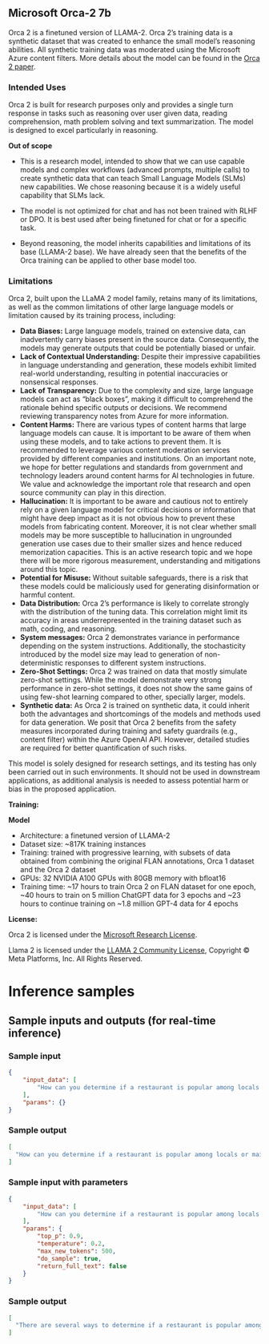 ## **Microsoft Orca-2 7b**

Orca 2 is a finetuned version of LLAMA-2. Orca 2’s training data is a synthetic dataset that was created to enhance the small model’s reasoning abilities. All synthetic training data was moderated using the Microsoft Azure content filters. More details about the model can be found in the [Orca 2 paper](https://arxiv.org/pdf/2311.11045.pdf).

### Intended Uses

Orca 2 is built for research purposes only and provides a single turn response in tasks such as reasoning over user given data, reading comprehension, math problem solving and text summarization. The model is designed to excel particularly in reasoning.

**Out of scope**

* This is a research model, intended to show that we can use capable models and complex workflows (advanced prompts, multiple calls) to create synthetic data that can teach Small Language Models (SLMs) new capabilities. We chose reasoning because it is a widely useful capability that SLMs lack.

* The model is not optimized for chat and has not been trained with RLHF or DPO. It is best used after being finetuned for chat or for a specific task.

* Beyond reasoning, the model inherits capabilities and limitations of its base (LLAMA-2 base). We have already seen that the benefits of the Orca training can be applied to other base model too.

### Limitations

Orca 2, built upon the LLaMA 2 model family, retains many of its limitations, as well as the common limitations of other large language models or limitation caused by its training process, including:

* **Data Biases:** Large language models, trained on extensive data, can inadvertently carry biases present in the source data. Consequently, the models may generate outputs that could be potentially biased or unfair.
* **Lack of Contextual Understanding:** Despite their impressive capabilities in language understanding and generation, these models exhibit limited real-world understanding, resulting in potential inaccuracies or nonsensical responses.
* **Lack of Transparency:** Due to the complexity and size, large language models can act as “black boxes”, making it difficult to comprehend the rationale behind specific outputs or decisions. We recommend reviewing transparency notes from Azure for more information.
* **Content Harms:** There are various types of content harms that large language models can cause. It is important to be aware of them when using these models, and to take actions to prevent them. It is recommended to leverage various content moderation services provided by different companies and institutions. On an important note, we hope for better regulations and standards from government and technology leaders around content harms for AI technologies in future. We value and acknowledge the important role that research and open source community can play in this direction.
* **Hallucination:** It is important to be aware and cautious not to entirely rely on a given language model for critical decisions or information that might have deep impact as it is not obvious how to prevent these models from fabricating content. Moreover, it is not clear whether small models may be more susceptible to hallucination in ungrounded generation use cases due to their smaller sizes and hence reduced memorization capacities. This is an active research topic and we hope there will be more rigorous measurement, understanding and mitigations around this topic.
* **Potential for Misuse:** Without suitable safeguards, there is a risk that these models could be maliciously used for generating disinformation or harmful content.
* **Data Distribution:** Orca 2’s performance is likely to correlate strongly with the distribution of the tuning data. This correlation might limit its accuracy in areas underrepresented in the training dataset such as math, coding, and reasoning.
* **System messages:** Orca 2 demonstrates variance in performance depending on the system instructions. Additionally, the stochasticity introduced by the model size may lead to generation of non-deterministic responses to different system instructions.
* **Zero-Shot Settings:** Orca 2 was trained on data that mostly simulate zero-shot settings. While the model demonstrate very strong performance in zero-shot settings, it does not show the same gains of using few-shot learning compared to other, specially larger, models.
* **Synthetic data:** As Orca 2 is trained on synthetic data, it could inherit both the advantages and shortcomings of the models and methods used for data generation. We posit that Orca 2 benefits from the safety measures incorporated during training and safety guardrails (e.g., content filter) within the Azure OpenAI API. However, detailed studies are required for better quantification of such risks.

This model is solely designed for research settings, and its testing has only been carried out in such environments. It should not be used in downstream applications, as additional analysis is needed to assess potential harm or bias in the proposed application.

**Training:**

**Model**

* Architecture: a finetuned version of LLAMA-2
* Dataset size: ~817K training instances
* Training: trained with progressive learning, with
subsets of data obtained from combining the original FLAN annotations, Orca 1 dataset
and the Orca 2 dataset
* GPUs: 32 NVIDIA A100 GPUs with 80GB memory with bfloat16
* Training time: ~17 hours to train Orca 2 on FLAN dataset for one epoch,
~40 hours to train on 5 million ChatGPT data for 3 epochs and ~23 hours to continue
training on ~1.8 million GPT-4 data for 4 epochs

**License:**

Orca 2 is licensed under the [Microsoft Research License](https://huggingface.co/microsoft/Orca-2-7b/blob/main/LICENSE).

Llama 2 is licensed under the [LLAMA 2 Community License](https://ai.meta.com/llama/license/), Copyright © Meta Platforms, Inc. All Rights Reserved.


# Inference samples

## Sample inputs and outputs (for real-time inference)

### Sample input
```json
{
    "input_data": [
        "How can you determine if a restaurant is popular among locals or mainly attracts tourists, and why might this information be useful?"
    ],
    "params": {}
}
```

### Sample output
```json
[
  "How can you determine if a restaurant is popular among locals or mainly attracts tourists, and why might this information be useful?\n\nTo determine if a restaurant is popular among locals or mainly attracts tourists, you can consider the following factors:\n\n1. Location: If the restaurant is located in a popular tourist area, it is more likely to attract"
]
```

### Sample input with parameters
```json
{
    "input_data": [
        "How can you determine if a restaurant is popular among locals or mainly attracts tourists, and why might this information be useful?"
    ],
    "params": {
        "top_p": 0.9,
        "temperature": 0.2,
        "max_new_tokens": 500,
        "do_sample": true,
        "return_full_text": false
    }
}
```

### Sample output
```json
[
  "There are several ways to determine if a restaurant is popular among locals or mainly attracts tourists. Some of these methods include:\n\n1. Observe the clientele: If the restaurant is mostly filled with tourists, you might notice that they are speaking different languages, wearing casual clothing, or carrying cameras. On the other hand, if the restaurant is popular among locals, you might see more people in business attire and speaking the local language.\n\n2. Check online reviews: Look for reviews on websites like TripAdvisor, Yelp, or Google Reviews. These platforms often have a mix of reviews from both locals and tourists, and you can get an idea of the overall sentiment towards the restaurant.\n\n3. Ask locals for recommendations: If you know someone who lives in the area, they can give you an insider's perspective on which restaurants are popular among locals.\n\n4. Visit the restaurant during off-peak hours: If the restaurant is popular among locals, it might be less crowded during off-peak hours, such as early in the morning or late at night. If it's mainly a tourist spot, you might find it packed during these times.\n\nThis information can be useful because it can help you decide whether you want to try a new restaurant or stick to a place that is popular among locals. Eating at a local favorite can give you a more authentic dining experience, as well as help support the local economy. On the other hand, if you're looking for a place to grab a quick bite or a meal that caters to tourists, a restaurant that attracts more tourists might be more suitable."
]
```
